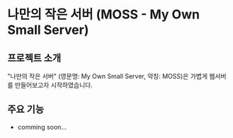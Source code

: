 # 나만의 작은 서버 (MOSS - My Own Small Server)

## 프로젝트 소개

"나만의 작은 서버" (영문명: My Own Small Server, 약칭: MOSS)은 가볍게 웹서버를 만들어보고자 시작하였습니다.

## 주요 기능

- comming soon...
